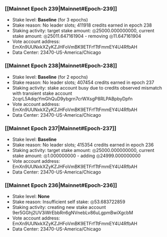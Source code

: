 ### [[Mainnet Epoch 239|Mainnet#Epoch-239]]
* Stake level: **Baseline** (for 3 epochs)
* Stake reason: No leader slots; 411918 credits earned in epoch 238
* Staking activity: target stake amount: ◎25000.000000000, current stake amount: ◎25011.647161904 - removing ◎11.647161904
* Vote account address: EmXn9UUNxkXZyKZJHFoVmBK9ETFrfTtFmmEY4U4RfbAH
* Data Center: 23470-US-America/Chicago
### [[Mainnet Epoch 238|Mainnet#Epoch-238]]
* Stake level: **Baseline** (for 2 epochs)
* Stake reason: No leader slots; 407454 credits earned in epoch 237
* Staking activity: stake account busy due to credits observed mismatch with transient stake account 2cqrL5AdqcYmGhQuD9ybgrn7crWXsgP8RLPABpbyDpfn
* Vote account address: EmXn9UUNxkXZyKZJHFoVmBK9ETFrfTtFmmEY4U4RfbAH
* Data Center: 23470-US-America/Chicago
### [[Mainnet Epoch 237|Mainnet#Epoch-237]]
* Stake level: **Baseline**
* Stake reason: No leader slots; 415354 credits earned in epoch 236
* Staking activity: target stake amount: ◎25000.000000000, current stake amount: ◎1.000000000 - adding ◎24999.000000000
* Vote account address: EmXn9UUNxkXZyKZJHFoVmBK9ETFrfTtFmmEY4U4RfbAH
* Data Center: 23470-US-America/Chicago
### [[Mainnet Epoch 236|Mainnet#Epoch-236]]
* Stake level: **None**
* Stake reason: Insufficient self stake: ◎53.683722859
* Staking activity: creating new stake account 9er5GGhj2UV3iWrEbbRn6gNVnebLv86uLgpmBwiXgcbM
* Vote account address: EmXn9UUNxkXZyKZJHFoVmBK9ETFrfTtFmmEY4U4RfbAH
* Data Center: 23470-US-America/Chicago